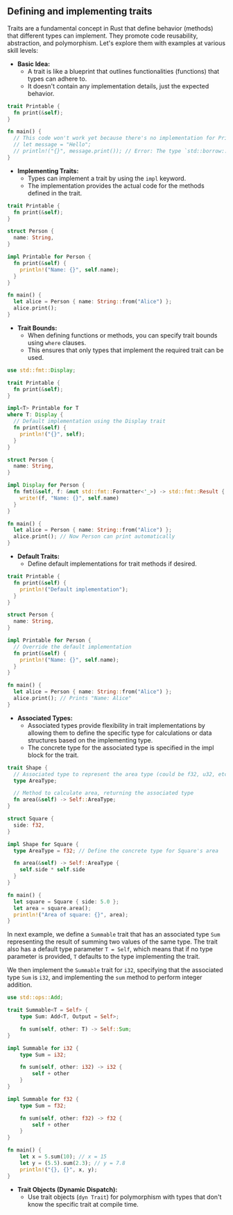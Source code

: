 ## Defining and implementing traits

Traits are a fundamental concept in Rust that define behavior (methods) that different types can implement. They promote code reusability, abstraction, and polymorphism. Let's explore them with examples at various skill levels:

- **Basic Idea:**
    - A trait is like a blueprint that outlines functionalities (functions) that types can adhere to.
    - It doesn't contain any implementation details, just the expected behavior.

```rust
trait Printable {
  fn print(&self);
}

fn main() {
  // This code won't work yet because there's no implementation for Printable
  // let message = "Hello";
  // println!("{}", message.print()); // Error: The type `std::borrow::Cow<'_, str>` doesn't implement `Printable`
}
```

- **Implementing Traits:**
    - Types can implement a trait by using the `impl` keyword.
    - The implementation provides the actual code for the methods defined in the trait.

```rust
trait Printable {
  fn print(&self);
}

struct Person {
  name: String,
}

impl Printable for Person {
  fn print(&self) {
    println!("Name: {}", self.name);
  }
}

fn main() {
  let alice = Person { name: String::from("Alice") };
  alice.print();
}

```

- **Trait Bounds:**
    - When defining functions or methods, you can specify trait bounds using `where` clauses.
    - This ensures that only types that implement the required trait can be used.

```rust
use std::fmt::Display;

trait Printable {
  fn print(&self);
}

impl<T> Printable for T
where T: Display {
  // Default implementation using the Display trait
  fn print(&self) {
    println!("{}", self);
  }
}

struct Person {
  name: String,
}

impl Display for Person {
  fn fmt(&self, f: &mut std::fmt::Formatter<'_>) -> std::fmt::Result {
    write!(f, "Name: {}", self.name)
  }
}

fn main() {
  let alice = Person { name: String::from("Alice") };
  alice.print(); // Now Person can print automatically
}
```

- **Default Traits:**
    - Define default implementations for trait methods if desired.

```rust
trait Printable {
  fn print(&self) {
    println!("Default implementation");
  }
}

struct Person {
  name: String,
}

impl Printable for Person {
  // Override the default implementation
  fn print(&self) {
    println!("Name: {}", self.name);
  }
}

fn main() {
  let alice = Person { name: String::from("Alice") };
  alice.print(); // Prints "Name: Alice"
}

```

- **Associated Types:**
    - Associated types provide flexibility in trait implementations by allowing them to define the specific type for calculations or data structures based on the implementing type.
    - The concrete type for the associated type is specified in the impl block for the trait.

```rust
trait Shape {
  // Associated type to represent the area type (could be f32, u32, etc.)
  type AreaType;

  // Method to calculate area, returning the associated type
  fn area(&self) -> Self::AreaType;
}

struct Square {
  side: f32,
}

impl Shape for Square {
  type AreaType = f32; // Define the concrete type for Square's area

  fn area(&self) -> Self::AreaType {
    self.side * self.side
  }
}

fn main() {
  let square = Square { side: 5.0 };
  let area = square.area();
  println!("Area of square: {}", area);
}
```

In next example, we define a `Summable` trait that has an associated type `Sum` representing the result of summing two values of the same type. The trait also has a default type parameter `T = Self`, which means that if no type parameter is provided, `T` defaults to the type implementing the trait.

We then implement the `Summable` trait for `i32`, specifying that the associated type `Sum` is `i32`, and implementing the `sum` method to perform integer addition.

```rust
use std::ops::Add;

trait Summable<T = Self> {
    type Sum: Add<T, Output = Self>;

    fn sum(self, other: T) -> Self::Sum;
}

impl Summable for i32 {
    type Sum = i32;

    fn sum(self, other: i32) -> i32 {
        self + other
    }
}

impl Summable for f32 {
    type Sum = f32;

    fn sum(self, other: f32) -> f32 {
        self + other
    }
}

fn main() {
    let x = 5.sum(10); // x = 15
    let y = (5.5).sum(2.3); // y = 7.8
    println!("{}, {}", x, y);
}
```

- **Trait Objects (Dynamic Dispatch):**
    - Use trait objects (`dyn Trait`) for polymorphism with types that don't know the specific trait at compile time.
